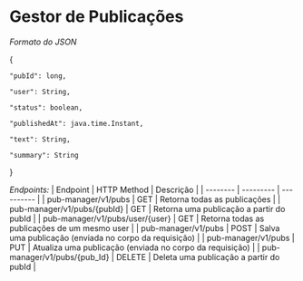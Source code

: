 # Gestor de Publicações
*Formato do JSON*

{
    
    "pubId": long,
    
    "user": String,
    
    "status": boolean,
    
    "publishedAt": java.time.Instant,
    
    "text": String,
    
    "summary": String
    
}

*Endpoints:*
| Endpoint | HTTP Method | Descrição |
| -------- | --------- | ---------- |
| pub-manager/v1/pubs | GET | Retorna todas as publicações |
| pub-manager/v1/pubs/{pubId} | GET | Retorna uma publicação a partir do pubId |
| pub-manager/v1/pubs/user/{user} | GET | Retorna todas as publicações de um mesmo user |
| pub-manager/v1/pubs | POST | Salva uma publicação (enviada no corpo da requisição) |
| pub-manager/v1/pubs | PUT | Atualiza uma publicação (enviada no corpo da requisição) |
| pub-manager/v1/pubs/{pub_Id} | DELETE | Deleta uma publicação a partir do pubId |

